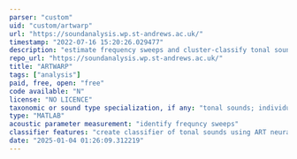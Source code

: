 ```yaml
---
parser: "custom"
uid: "custom/artwarp"
url: "https://soundanalysis.wp.st-andrews.ac.uk/"
timestamp: "2022-07-16 15:20:26.029477"
description: "estimate frequency sweeps and cluster-classify tonal sounds"
repo_url: "https://soundanalysis.wp.st-andrews.ac.uk/"
title: "ARTWARP"
tags: ["analysis"]
paid, free, open: "free"
code available: "N"
license: "NO LICENCE"
taxonomic or sound type specialization, if any: "tonal sounds; individual animal recognition"
type: "MATLAB"
acoustic parameter measurement: "identify frequncy sweeps"
classifier features: "create classifier of tonal sounds using ART neural network"
date: "2025-01-04 01:26:09.312219"
---
```

